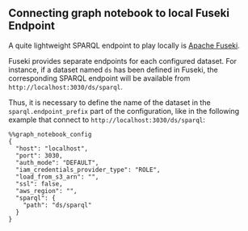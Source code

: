 ## Connecting graph notebook to local Fuseki Endpoint

A quite lightweight SPARQL endpoint to play locally is [Apache Fuseki](https://jena.apache.org/documentation/fuseki2/index.html).

Fuseki provides separate endpoints for each configured dataset. 
For instance, if a dataset named `ds` has been defined in Fuseki, the corresponding SPARQL endpoint will be available from `http://localhost:3030/ds/sparql`.

Thus, it is necessary to define the name of the dataset in the `sparql.endpoint_prefix` part of the configuration,
like in the following example that connect to `http://localhost:3030/ds/sparql`:

```
%%graph_notebook_config
{
  "host": "localhost",
  "port": 3030,
  "auth_mode": "DEFAULT",
  "iam_credentials_provider_type": "ROLE",
  "load_from_s3_arn": "",
  "ssl": false,
  "aws_region": "",
  "sparql": {
    "path": "ds/sparql"
  }
}
```
